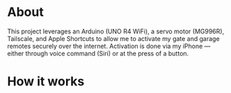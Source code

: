 # About
This project leverages an Arduino (UNO R4 WiFi), a servo motor (MG996R), Tailscale, and Apple Shortcuts to allow me to activate my gate and garage remotes securely over the internet. Activation is done via my iPhone — either through voice command (Siri) or at the press of a button.


# How it works
